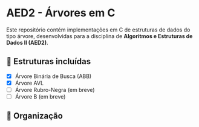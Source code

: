 # AED2 - Árvores em C

Este repositório contém implementações em C de estruturas de dados do tipo árvore, desenvolvidas para a disciplina de **Algoritmos e Estruturas de Dados II (AED2)**.

## 🌳 Estruturas incluídas

- [x] Árvore Binária de Busca (ABB)
- [x] Árvore AVL
- [ ] Árvore Rubro-Negra (em breve)
- [ ] Árvore B (em breve)

## 📁 Organização

